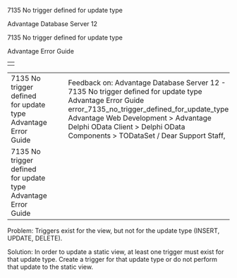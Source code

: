 7135 No trigger defined for update type




Advantage Database Server 12  

7135 No trigger defined for update type

Advantage Error Guide

|  |
| --- |
|  |

|  |  |  |  |  |
| --- | --- | --- | --- | --- |
| 7135 No trigger defined for update type  Advantage Error Guide |  |  | Feedback on: Advantage Database Server 12 - 7135 No trigger defined for update type Advantage Error Guide error\_7135\_no\_trigger\_defined\_for\_update\_type Advantage Web Development > Advantage Delphi OData Client > Delphi OData Components > TODataSet / Dear Support Staff, |  |
| 7135 No trigger defined for update type  Advantage Error Guide |  |  |  |  |

Problem: Triggers exist for the view, but not for the update type (INSERT, UPDATE, DELETE).

Solution: In order to update a static view, at least one trigger must exist for that update type. Create a trigger for that update type or do not perform that update to the static view.